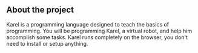 About the project
-----------------
Karel is a programming language designed to teach the basics of programming. You will be programming Karel, a virtual robot, and help him accomplish some tasks. Karel runs completely on the browser, you don't need to install or setup anything.

